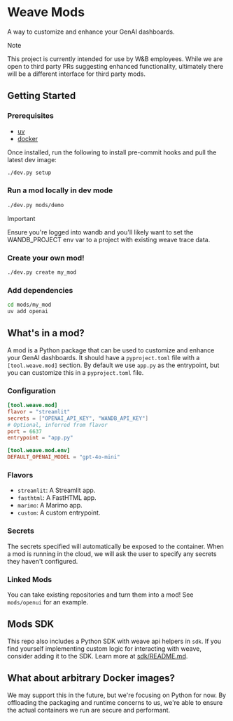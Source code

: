 # Weave Mods

A way to customize and enhance your GenAI dashboards.

> [!Note]
> This project is currently intended for use by W&B employees.  While we are open to third party PRs suggesting enhanced functionality, ultimately there will be a different interface for third party mods.

## Getting Started

### Prerequisites

- [uv](https://docs.astral.sh/uv)
- [docker](https://docker.com/products/docker-desktop)

Once installed, run the following to install pre-commit hooks and pull the latest dev image:

```bash
./dev.py setup
```

### Run a mod locally in dev mode

```bash
./dev.py mods/demo
```

> [!Important]
> Ensure you're logged into wandb and you'll likely want to set the WANDB_PROJECT env var to a project with existing weave trace data.

### Create your own mod!

```bash
./dev.py create my_mod
```

### Add dependencies

```bash
cd mods/my_mod
uv add openai
```

## What's in a mod?

A mod is a Python package that can be used to customize and enhance your GenAI dashboards.  It should have a `pyproject.toml` file with a `[tool.weave.mod]` section.  By default we use `app.py` as the entrypoint, but you can customize this in a `pyproject.toml` file.

### Configuration

```toml
[tool.weave.mod]
flavor = "streamlit"
secrets = ["OPENAI_API_KEY", "WANDB_API_KEY"]
# Optional, inferred from flavor
port = 6637
entrypoint = "app.py"

[tool.weave.mod.env]
DEFAULT_OPENAI_MODEL = "gpt-4o-mini"
```

### Flavors

- `streamlit`: A Streamlit app.
- `fasthtml`: A FastHTML app.
- `marimo`: A Marimo app.
- `custom`: A custom entrypoint.

### Secrets

The secrets specified will automatically be exposed to the container.  When a mod is running in the cloud, we will ask the user to specify any secrets they haven't configured.

### Linked Mods

You can take existing repositories and turn them into a mod!  See `mods/openui` for an example.

## Mods SDK

This repo also includes a Python SDK with weave api helpers in `sdk`.  If you find yourself implementing custom logic for interacting with weave, consider adding it to the SDK.  Learn more at [sdk/README.md](sdk/README.md).

## What about arbitrary Docker images?

We may support this in the future, but we're focusing on Python for now.  By offloading the packaging and runtime concerns to us, we're able to ensure the actual containers we run are secure and performant.
